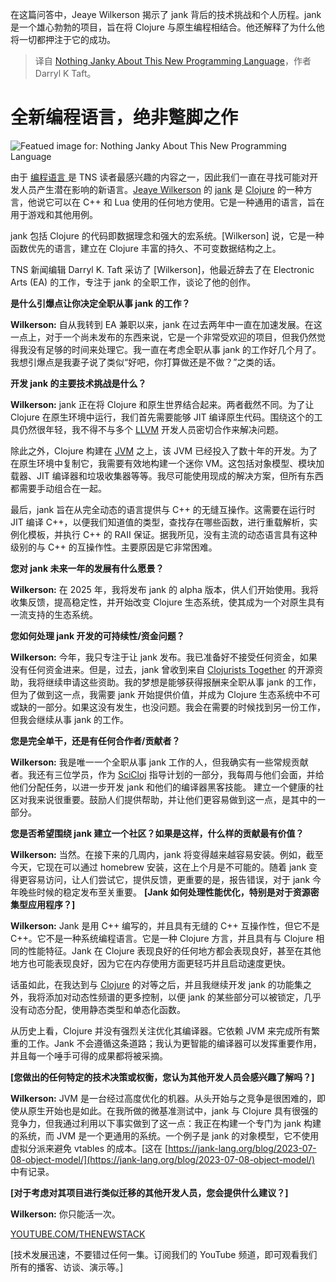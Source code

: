 
<!--
title: 这个新编程语言一点也不[粗制滥造]
cover: https://cdn.thenewstack.io/media/2025/01/1d056ff7-fredrick-tendong-hvyepjyehdq-unsplash-1.jpg
-->

在这篇问答中，Jeaye Wilkerson 揭示了 jank 背后的技术挑战和个人历程。jank 是一个雄心勃勃的项目，旨在将 Clojure 与原生编程相结合。他还解释了为什么他将一切都押注于它的成功。

> 译自 [Nothing Janky About This New Programming Language](https://thenewstack.io/nothing-janky-about-this-new-programming-language/)，作者 Darryl K Taft。


# 全新编程语言，绝非蹩脚之作

![Featued image for: Nothing Janky About This New Programming Language](https://cdn.thenewstack.io/media/2025/01/1d056ff7-fredrick-tendong-hvyepjyehdq-unsplash-1-1024x683.jpg)

由于 [编程语言 ](https://thenewstack.io/programming-languages/) 是 TNS 读者最感兴趣的内容之一，因此我们一直在寻找可能对开发人员产生潜在影响的新语言。[Jeaye Wilkerson](https://www.linkedin.com/in/jeaye/) 的 [jank](https://jank-lang.org/) 是 [Clojure](https://thenewstack.io/stack-overflow-rust-remains-most-favored-but-clojure-pays-the-most/) 的一种方言，他说它可以在 C++ 和 Lua 使用的任何地方使用。它是一种通用的语言，旨在用于游戏和其他用例。

jank 包括 Clojure 的代码即数据理念和强大的宏系统。[Wilkerson] 说，它是一种函数优先的语言，建立在 Clojure 丰富的持久、不可变数据结构之上。

TNS 新闻编辑 Darryl K. Taft 采访了 [Wilkerson]，他最近辞去了在 Electronic Arts (EA) 的工作，专注于 jank 的全职工作，谈论了他的创作。

**是什么引爆点让你决定全职从事 jank 的工作？**

**Wilkerson:** 自从我转到 EA 兼职以来，jank 在过去两年中一直在加速发展。在这一点上，对于一个尚未发布的东西来说，它是一个非常受欢迎的项目，但我仍然觉得我没有足够的时间来处理它。我一直在考虑全职从事 jank 的工作好几个月了。我想引爆点是我妻子说了类似“好吧，你打算做还是不做？”之类的话。

**开发 jank 的主要技术挑战是什么？**

**Wilkerson:** jank 正在将 Clojure 和原生世界结合起来。两者截然不同。为了让 Clojure 在原生环境中运行，我们首先需要能够 JIT 编译原生代码。围绕这个的工具仍然很年轻，我不得不与多个 [LLVM](https://llvm.org/) 开发人员密切合作来解决问题。

除此之外，Clojure 构建在 [JVM](https://www.ibm.com/docs/en/b2b-integrator/6.1.1?topic=management-java-virtual-machine) 之上，该 JVM 已经投入了数十年的开发。为了在原生环境中复制它，我需要有效地构建一个迷你 VM。这包括对象模型、模块加载器、JIT 编译器和垃圾收集器等等。我尽可能使用现成的解决方案，但所有东西都需要手动组合在一起。

最后，jank 旨在从完全动态的语言提供与 C++ 的无缝互操作。这需要在运行时 JIT 编译 C++，以便我们知道值的类型，查找存在哪些函数，进行重载解析，实例化模板，并执行 C++ 的 RAII 保证。据我所见，没有主流的动态语言具有这种级别的与 C++ 的互操作性。主要原因是它非常困难。

**您对 jank 未来一年的发展有什么愿景？**

**Wilkerson:** 在 2025 年，我将发布 jank 的 alpha 版本，供人们开始使用。我将收集反馈，提高稳定性，并开始改变 Clojure 生态系统，使其成为一个对原生具有一流支持的生态系统。

**您如何处理 jank 开发的可持续性/资金问题？**

**Wilkerson:** 今年，我只专注于让 jank 发布。我已准备好不接受任何资金，如果没有任何资金进来。但是，过去，jank 曾收到来自 [Clojurists Together](https://www.clojuriststogether.org/) 的开源资助，我将继续申请这些资助。我的梦想是能够获得报酬来全职从事 jank 的工作，但为了做到这一点，我需要 jank 开始提供价值，并成为 Clojure 生态系统中不可或缺的一部分。如果这没有发生，也没问题。我会在需要的时候找到另一份工作，但我会继续从事 jank 的工作。

**您是完全单干，还是有任何合作者/贡献者？**

**Wilkerson:** 我是唯一一个全职从事 jank 工作的人，但我确实有一些常规贡献者。我还有三位学员，作为 [SciCloj](https://scicloj.github.io/) 指导计划的一部分，我每周与他们会面，并给他们分配任务，以进一步开发 jank 和他们的编译器黑客技能。
建立一个健康的社区对我来说很重要。鼓励人们提供帮助，并让他们更容易做到这一点，是其中的一部分。

**您是否希望围绕 jank 建立一个社区？如果是这样，什么样的贡献最有价值？**

**Wilkerson:** 当然。在接下来的几周内，jank 将变得越来越容易安装。例如，截至今天，它现在可以通过 homebrew 安装，这在上个月是不可能的。随着 jank 变得更容易访问，让人们尝试它，提供反馈，更重要的是，报告错误，对于 jank 今年晚些时候的稳定发布至关重要。
**[Jank 如何处理性能优化，特别是对于资源密集型应用程序？]**

**Wilkerson:** Jank 是用 C++ 编写的，并且具有无缝的 C++ 互操作性，但它不是 C++。它不是一种系统编程语言。它是一种 Clojure 方言，并且具有与 Clojure 相同的性能特征。Jank 在 Clojure 表现良好的任何地方都会表现良好，甚至在其他地方也可能表现良好，因为它在内存使用方面更轻巧并且启动速度更快。

话虽如此，在我达到与 [Clojure](https://thenewstack.io/from-c-to-clojure-new-language-promises-best-of-both) 的对等之后，并且我继续开发 jank 的功能集之外，我将添加对动态性频谱的更多控制，以便 jank 的某些部分可以被锁定，几乎没有动态分配，使用静态类型和单态化函数。

从历史上看，Clojure 并没有强烈关注优化其编译器。它依赖 JVM 来完成所有繁重的工作。Jank 不会遵循这条道路；我认为更智能的编译器可以发挥重要作用，并且每一个唾手可得的成果都将被采摘。

**[您做出的任何特定的技术决策或权衡，您认为其他开发人员会感兴趣了解吗？]**

**Wilkerson:** JVM 是一台经过高度优化的机器。从头开始与之竞争是很困难的，即使从原生开始也是如此。在我所做的微基准测试中，jank 与 Clojure 具有很强的竞争力，但我通过利用以下事实做到了这一点：我正在构建一个专门为 jank 构建的系统，而 JVM 是一个更通用的系统。一个例子是 jank 的对象模型，它不使用虚拟分派来避免 vtables 的成本。[这在 [https://jank-lang.org/blog/2023-07-08-object-model/](https://jank-lang.org/blog/2023-07-08-object-model/) 中有记录。

**[对于考虑对其项目进行类似迁移的其他开发人员，您会提供什么建议？]**

**Wilkerson:** 你只能活一次。

[YOUTUBE.COM/THENEWSTACK](https://youtube.com/thenewstack?sub_confirmation=1)

[技术发展迅速，不要错过任何一集。订阅我们的 YouTube 频道，即可观看我们所有的播客、访谈、演示等。]